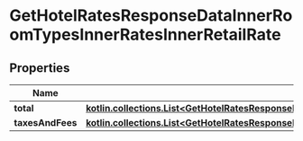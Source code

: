 
# GetHotelRatesResponseDataInnerRoomTypesInnerRatesInnerRetailRate

## Properties
Name | Type | Description | Notes
------------ | ------------- | ------------- | -------------
**total** | [**kotlin.collections.List&lt;GetHotelRatesResponseDataInnerRoomTypesInnerRatesInnerRetailRateTotalInner&gt;**](GetHotelRatesResponseDataInnerRoomTypesInnerRatesInnerRetailRateTotalInner.md) |  |  [optional]
**taxesAndFees** | [**kotlin.collections.List&lt;GetHotelRatesResponseDataInnerRoomTypesInnerRatesInnerRetailRateTaxesAndFeesInner&gt;**](GetHotelRatesResponseDataInnerRoomTypesInnerRatesInnerRetailRateTaxesAndFeesInner.md) |  |  [optional]



